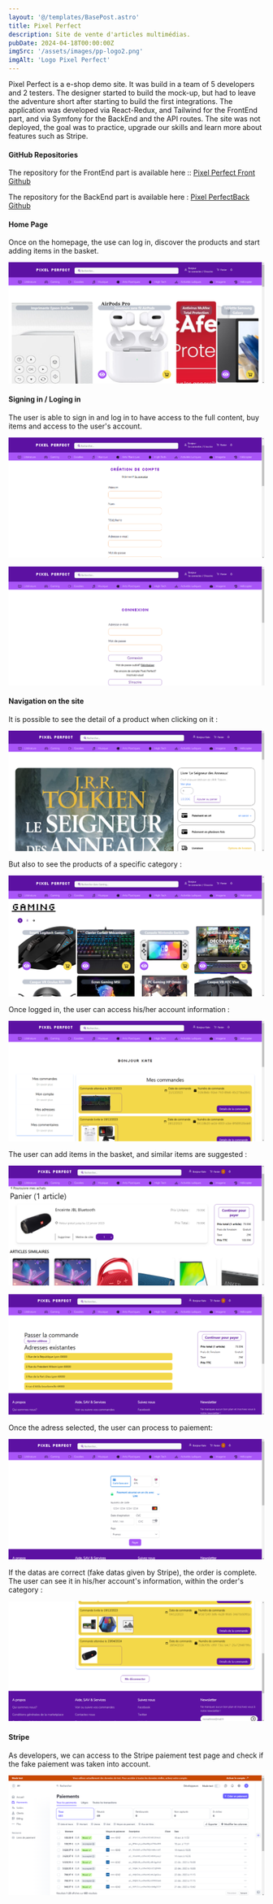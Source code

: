 ```yaml
---
layout: '@/templates/BasePost.astro'
title: Pixel Perfect
description: Site de vente d'articles multimédias.
pubDate: 2024-04-18T00:00:00Z
imgSrc: '/assets/images/pp-logo2.png'
imgAlt: 'Logo Pixel Perfect'
---
```

Pixel Perfect is a e-shop demo site. It was build in a team of 5 developers and 2 testers. The designer started to build the  mock-up, but had to leave the adventure short after starting to build the first integrations. The application was developed via React-Redux, and Tailwind for the FrontEnd part, and via Symfony for the BackEnd and the API routes. The site was not deployed, the goal was to practice, upgrade our skills and learn more about features such as Stripe. 

#### GitHub Repositories

The repository for the FrontEnd part is available here ::  [Pixel Perfect Front Github](https://github.com/Kathleen-Vierstraete/pixel-perfect-team-frontend "Pixel Perfect GitHub Front")

The repository for the BackEnd part is available here :  [Pixel PerfectBack Github](https://github.com/Kathleen-Vierstraete/pixel-perfect-team-backend "Pixel Perfect GitHub Back")


#### Home Page

Once on the homepage, the use can log in, discover the products and start adding items in the basket.

![Pixel Perfect Homepage](../../../../public/assets/images/pixelperfect/pp-home.png 'Pixel Perfect Homepage')

#### Signing in / Loging in 

The user is able to sign in and log in to have access to the full content, buy items and access to the user's account. 

![Pixel Perfect Sign in](../../../../public/assets/images/pixelperfect/pp-signin.png 'Pixel Perfect Sign in')

![Pixel Perfect Login](../../../../public/assets/images/pixelperfect/pp-login.png 'Pixel Perfect Login')

#### Navigation on the site 

It is possible to see the detail of a product when clicking on it :

![Pixel Perfect Single Product](../../../../public/assets/images/pixelperfect/pp-oneproduct.png 'Pixel Perfect Single Product')

But also to see the products of a specific category :

![Pixel Perfect Single Product](../../../../public/assets/images/pixelperfect/pp-category.png 'Pixel Perfect Single Product')

Once logged in, the user can access his/her account information :

![Pixel Perfect My Account](../../../../public/assets/images/pixelperfect/pp-myaccount.png 'Pixel Perfect My Account')

The user can add items in the basket, and similar items are suggested :

![Pixel Perfect Basket](../../../../public/assets/images/pixelperfect/pp-basket.png 'Pixel Perfect Basket')

![Pixel Perfect Basket2](../../../../public/assets/images/pixelperfect/pp-basket2.png 'Pixel Perfect Basket2')

Once the adress selected, the user can process to paiement:

![Pixel Perfect Stripe](../../../../public/assets/images/pixelperfect/pp-stripe.png 'Pixel Perfect Stripe')

If the datas are correct (fake datas given by Stripe), the order is complete. The user can see it in his/her account's information, within the order's category :

![Pixel Perfect Stripe](../../../../public/assets/images/pixelperfect/pp-paiementok.png 'Pixel Perfect Stripe')

#### Stripe

As developers, we can access to the Stripe paiement test page and check if the fake paiement was taken into account. 

![Pixel Perfect Stripe Page](../../../../public/assets/images/pixelperfect/pp-stripe-page.png 'Pixel Perfect Stripe Page')







